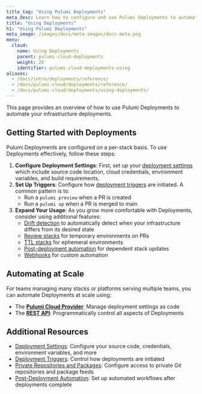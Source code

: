 ```yaml
---
title_tag: "Using Pulumi Deployments"
meta_desc: Learn how to configure and use Pulumi Deployments to automate your infrastructure deployments
title: "Using Deployments"
h1: "Using Pulumi Deployments"
meta_image: /images/docs/meta-images/docs-meta.png
menu:
  cloud:
    name: Using Deployments
    parent: pulumi-cloud-deployments
    weight: 20
    identifier: pulumi-cloud-deployments-using
aliases:
  - /docs/intro/deployments/reference/
  - /docs/pulumi-cloud/deployments/reference/
  - /docs/pulumi-cloud/deployments/using-deployments/
---
```


This page provides an overview of how to use Pulumi Deployments to automate your infrastructure deployments.

## Getting Started with Deployments

Pulumi Deployments are configured on a per-stack basis. To use Deployments effectively, follow these steps:

1. **Configure Deployment Settings**: First, set up your [deployment settings](./settings) which include source code location, cloud credentials, environment variables, and build requirements.
1. **Set Up Triggers**: Configure how [deployment triggers](./triggers) are initiated. A common pattern is to:
   - Run a `pulumi preview` when a PR is created
   - Run a `pulumi up` when a PR is merged to main
1. **Expand Your Usage**: As you grow more comfortable with Deployments, consider using additional features:
   - [Drift detection](../drift) to automatically detect when your infrastructure differs from its desired state
   - [Review stacks](../review-stacks) for temporary environments on PRs
   - [TTL stacks](../ttl) for ephemeral environments
   - [Post-deployment automation](./post-automation) for dependent stack updates
   - [Webhooks](/docs/pulumi-cloud/webhooks/#deployment-webhooks) for custom automation

## Automating at Scale

For teams managing many stacks or platforms serving multiple teams, you can automate Deployments at scale using:

- The **[Pulumi Cloud Provider](/registry/packages/pulumiservice/api-docs/deploymentsettings)**: Manage deployment settings as code
- The **[REST API](../api)**: Programmatically control all aspects of Deployments

## Additional Resources

- [Deployment Settings](./settings): Configure your source code, credentials, environment variables, and more
- [Deployment Triggers](./triggers): Control how deployments are initiated
- [Private Repositories and Packages](./private-repositories): Configure access to private Git repositories and package feeds
- [Post-Deployment Automation](./post-automation): Set up automated workflows after deployments complete
